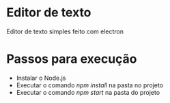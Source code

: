 # Editor de texto
Editor de texto simples feito com electron

# Passos para execução
* Instalar o Node.js
* Executar o comando *npm install* na pasta no projeto 
* Executar o comando *npm start* na pasta do projeto
